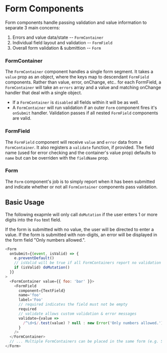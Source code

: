 # Form Components

Form components handle passing validation and value information to separate 3 main concerns:

1. Errors and value data/state -- `FormContainer`
2. Individual field layout and validation -- `FormField`
3. Overall form validation & submittion -- `Form`

### FormContainer

The `FormContainer` component handles a single form segment. It takes a `value` prop as an object, where the keys
map to descendant `FormField` components. Rather than value, error, onChange, etc.. for each FormField, a `FormContainer` will take an `errors` array and a value and matching onChange handler that deal with a single object.

- If a `FormContainer` is `disabled` all fields within it will be as well.
- A `FormContainer` will run validation if an outer `Form` component fires it's `onSubmit` handler. Validation passes if all nested `FormField` components are valid.

### FormField

The `FormField` component will receive `value` and `error` data from a `FormContainer`. It also registers a `validate`
function, if provided. The field name (used for error checking and the container's value prop) defaults to `name` but can be overriden with the `fieldName` prop.

### Form

The `Form` component's job is to simply report when it has been submitted and indicate whether or not all `FormContainer` components pass validation.

## Basic Usage

The following exapmle will only call `doMutation` if the user enters 1 or more digits
into the `Foo` text field.

If the form is submitted with no value, the user will be directed to enter a value.
If the form is submitted with non-digits, an error will be displayed in the form field "Only numbers allowed.".

```js
<Form
  onSubmit={(event, isValid) => {
    e.preventDefault()
    // isValid will be true if all FormContainers report no validation errors
    if (isValid) doMutation()
  }}
>
  <FormContainer value={{ foo: 'bar' }}>
    <FormField
      component={TextField}
      name='foo'
      label='Foo'
      // required indicates the field must not be empty
      required
      // validate allows custom validation & error messages
      validate={value =>
        /^\d+$/.test(value) ? null : new Error('Only numbers allowed.')
      }
    />
  </FormContainer>
  // ... Multiple FormContainers can be placed in the same form (e.g. SetupWizard)
</Form>
```
